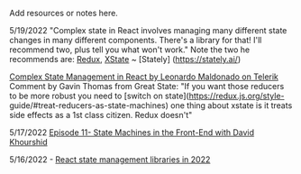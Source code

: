Add resources or notes here.



5/19/2022 "Complex state in React involves managing many different state changes in many different components. There's a library for that! I'll recommend        two, plus tell you what won't work." Note the two he recommends are: [Redux](https://redux.js.org/), [XState](https://xstate.js.org/) ~ [Stately]             (https://stately.ai/)

[Complex State Management in React by Leonardo Maldonado on Telerik](https://www.telerik.com/blogs/complex-state-management-react) 
Comment by Gavin Thomas from Great State: "If you want those reducers to be more robust you need to [switch on state](https://redux.js.org/style-     guide/#treat-reducers-as-state-machines) one thing about xstate is it treats side effects as a 1st class citizen. Redux doesn't"

5/17/2022 [Episode 11- State Machines in the Front-End with David Khourshid](https://podcast.20minjs.com/1952066/10624904-episode-11-state-machines-in-the-front-end-with-david-khourshid)

5/16/2022 - [React state management libraries in 2022](https://www.albertgao.xyz/2022/02/19/react-state-management-libraries-2022/)
